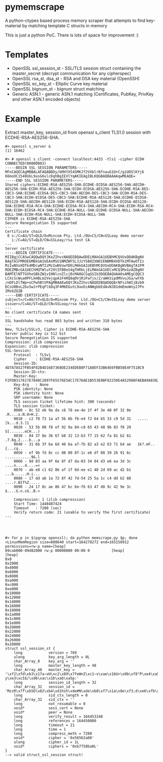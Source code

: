 # pymemscrape
A python-ctypes based process memory scraper that attempts to find key-material by matching template C structs in memory

This is just a python PoC. There is lots of space for improvement :)

# Templates

* OpenSSL ssl_session_st - SSL/TLS session struct containing the master_secret (decrypt communication for any cipherspec)
* OpenSSL rsa_st, dsa_st - RSA and DSA key material (OpenSSH)
* OpenSSL ec_key_st - Elliptic Curve key material
* OpenSSL bignum_st - bignum struct matching
* Generic ASN.1 - generic ASN.1 matching (Certificates, PubKey, PrivKey and other ASN.1 encoded objects)

# Example

Extract master_key, session_id from openssl s_client TLS1.0 session with ECDHE-RSA-AES256-SHA.


	#> openssl s_server &
	[1] 16462
	
	#> # openssl s_client -connect localhost:4433 -tls1 -cipher ECDH
	CONNECTED(00000003)
	-----BEGIN SSL SESSION PARAMETERS-----
	MFoCAQECAgMBBALAFAQABDDy/bMXYX54SMKJf2VXblrBfnauG1U+C/giUOSlKYj6
	66moOC1548UkL9asG6ulcDqhBgIEVlYqAKIEAgIBLKQGBAQBAAAAqwMEAQE=
	-----END SSL SESSION PARAMETERS-----
	Shared ciphers:ECDHE-RSA-AES256-SHA:ECDHE-ECDSA-AES256-SHA:AECDH-AES256-SHA:ECDH-RSA-AES256-SHA:ECDH-ECDSA-AES256-SHA:ECDHE-RSA-DES-CBC3-SHA:ECDHE-ECDSA-DES-CBC3-SHA:AECDH-DES-CBC3-SHA:ECDH-RSA-DES-CBC3-SHA:ECDH-ECDSA-DES-CBC3-SHA:ECDHE-RSA-AES128-SHA:ECDHE-ECDSA-AES128-SHA:AECDH-AES128-SHA:ECDH-RSA-AES128-SHA:ECDH-ECDSA-AES128-SHA:ECDHE-RSA-RC4-SHA:ECDHE-ECDSA-RC4-SHA:AECDH-RC4-SHA:ECDH-RSA-RC4-SHA:ECDH-ECDSA-RC4-SHA:ECDHE-RSA-NULL-SHA:ECDHE-ECDSA-NULL-SHA:AECDH-NULL-SHA:ECDH-RSA-NULL-SHA:ECDH-ECDSA-NULL-SHA
	CIPHER is ECDHE-RSA-AES256-SHA
	Secure Renegotiation IS supported
	---
	Certificate chain
	 0 s:/C=AU/ST=QLD/O=Mincom Pty. Ltd./OU=CS/CN=SSLeay demo server
	   i:/C=AU/ST=QLD/CN=SSLeay/rsa test CA
	---
	Server certificate
	-----BEGIN CERTIFICATE-----
	MIIBgjCCASwCAQQwDQYJKoZIhvcNAQEEBQAwODELMAkGA1UEBhMCQVUxDDAKBgNV
	BAgTA1FMRDEbMBkGA1UEAxMSU1NMZWF5L3JzYSB0ZXN0IENBMB4XDTk1MTAwOTIz
	MzIwNVoXDTk4MDcwNTIzMzIwNVowYDELMAkGA1UEBhMCQVUxDDAKBgNVBAgTA1FM
	RDEZMBcGA1UEChMQTWluY29tIFB0eS4gTHRkLjELMAkGA1UECxMCQ1MxGzAZBgNV
	BAMTElNTTGVheSBkZW1vIHNlcnZlcjBcMA0GCSqGSIb3DQEBAQUAA0sAMEgCQQC3
	LCXcScWua0PFLkHBLm2VejqpA1F4RQ8q0VjRiPafjx/Z/aWH3ipdMVvuJGa/wFXb
	/nDFLDlfWp+oCPwhBtVPAgMBAAEwDQYJKoZIhvcNAQEEBQADQQArNFsihWIjBzb0
	DCsU0BvL2bvSwJrPEqFlkDq3F4M6EGutL9axEcANWgbbEdAvNJD1dmEmoWny27Pn
	IMs6ZOZB
	-----END CERTIFICATE-----
	subject=/C=AU/ST=QLD/O=Mincom Pty. Ltd./OU=CS/CN=SSLeay demo server
	issuer=/C=AU/ST=QLD/CN=SSLeay/rsa test CA
	---
	No client certificate CA names sent
	---
	SSL handshake has read 863 bytes and written 310 bytes
	---
	New, TLSv1/SSLv3, Cipher is ECDHE-RSA-AES256-SHA
	Server public key is 512 bit
	Secure Renegotiation IS supported
	Compression: zlib compression
	Expansion: zlib compression
	SSL-Session:
	    Protocol  : TLSv1
	    Cipher    : ECDHE-RSA-AES256-SHA
	    Session-ID: 4D7A7A527FB54F82B4D1687368DE234EDEB8F71A8EF33B64E6FBB58E4F751BC9
	    Session-ID-ctx:
	    Master-Key: F2FDB317617E7848C2897F65576E5AC17E76AE1B553E0BF82250E4A52988FAEBA9A8382D79E3C5242FD6AC1BABA5703A
	    Key-Arg   : None
	    PSK identity: None
	    PSK identity hint: None
	    SRP username: None
	    TLS session ticket lifetime hint: 300 (seconds)
	    TLS session ticket:
	    0000 - 8c 52 eb 9a da c6 78 ee-4e 1f 4f 3e 48 0f 32 0e   .R....x.N.O>H.2.
	    0010 - c2 f0 f3 1a a7 5b 6b f6-e4 f2 64 b5 33 c9 5d 31   .....[k...d.3.]1
	    0020 - 53 5b 00 f8 ef 92 9a 84-c8 65 43 48 9b 83 f8 29   S[.......eCH...)
	    0030 - 84 37 8e 36 67 b8 32 13-b3 f7 15 62 fa 81 b2 61   .7.6g.2....b...a
	    0040 - 31 6b 3f ba 6d 46 ba a7-7b 82 a3 e2 63 71 b4 ae   1k?.mF..{...cq..
	    0050 - ef 9b fd 8c cc 08 00 8f-1c e6 df 08 39 26 91 6c   ............9&.l
	    0060 - 9d 03 aa 9f 6e 8f d7 da-03 34 04 d3 e6 ea 3d 3c   ....n....4....=<
	    0070 - ab e8 c1 62 86 af 1f 8d-ee e1 48 2d 69 ac d2 b1   ...b......H-i...
	    0080 - 17 dd ab 1a 72 8f 42 7d-54 25 5a 1c c4 dd b2 88   ....r.B}T%Z.....
	    0090 - 24 17 8c ae 86 47 bc 6e-f6 63 47 d8 9c 42 9e 3c   $....G.n.cG..B.<
	
	    Compression: 1 (zlib compression)
	    Start Time: 1448487424
	    Timeout   : 7200 (sec)
	    Verify return code: 21 (unable to verify the first certificate)
	---
	

	
	
	#> for p in $(pgrep openssl); do python memscrape.py $p; done 
	<LinuxMemRegion size=880640 start=164278272 end=165158912 permissions=rw-p name=[heap]
	09cab000-09d82000 rw-p 00000000 00:00 0          [heap]
	[heap]
	0x0
	0x2000
	0x4000
	0x6000
	0x8000
	0xa000
	0xc000
	0xe000
	0x10000
	0x12000
	0x14000
	0x16000
	0x18000
	0x1a000
	0x1c000
	0x1e000
	0x20000
	0x22000
	0x24000
	0x26000
	0x28000
	struct ssl_session_st {
	    long            version = 769
	    ulong           key_arg_length = 0L
	    char_Array_8    key_arg = ''
	    long            master_key_length = 48
	    char_Array_48   master_key = '\xf2\xfd\xb3\x17a~xH\xc2\x89\x7feWnZ\xc1~v\xae\x1bU>\x0b\xf8"P\xe4\xa5)\x88\xfa\xeb\xa9\xa88-y\xe3\xc5$/\xd6\xac\x1b\xab\xa5p:'
	    long            session_id_length = 32
	    char_Array_32   session_id = 'MzzR\x7f\xb5O\x82\xb4\xd1hsh\xde#N\xde\xb8\xf7\x1a\x8e\xf3;d\xe6\xfb\xb5\x8eOu\x1b\xc9'
	    long            sid_ctx_length = 0
	    char_Array_32   sid_ctx = ''
	    long            not_resumable = 0
	    void*           sess_cert = None
	    void*           peer = None
	    long            verify_result = 164453248
	    long            references = 164450800
	    long            timeout = 21
	    long            time = 1
	    long            compress_meth = 7200
	    void*           cipher = '0x56562a00'
	    ulong           cipher_id = 1L
	    void*           ciphers = '0xb7758ba0L'
	}
	--> valid struct_ssl_session struct!


		
